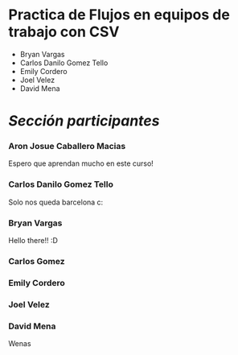 
# **Practica de Flujos en equipos de trabajo con CSV**

- Bryan Vargas
- Carlos Danilo Gomez Tello
- Emily Cordero
- Joel Velez
- David Mena

# *Sección participantes*

### **Aron Josue Caballero Macias**
Espero que aprendan mucho en este curso!

### **Carlos  Danilo Gomez Tello**

Solo nos queda barcelona c:
### **Bryan Vargas**
Hello there!!  :D
### **Carlos Gomez**

### **Emily Cordero**

### **Joel Velez**

### **David Mena**
Wenas

